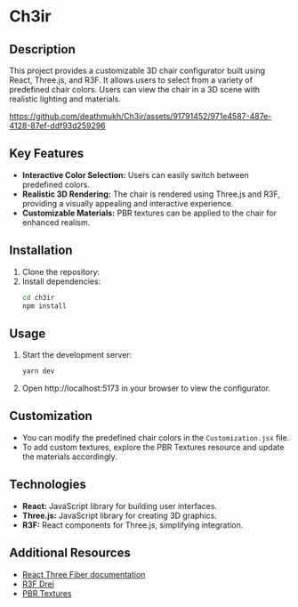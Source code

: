 # Ch3ir

## Description
This project provides a customizable 3D chair configurator built using React, Three.js, and R3F. It allows users to select from a variety of predefined chair colors. Users can view the chair in a 3D scene with realistic lighting and materials.


https://github.com/deathmukh/Ch3ir/assets/91791452/971e4587-487e-4128-87ef-ddf93d259296


## Key Features
- **Interactive Color Selection:** Users can easily switch between predefined colors.
- **Realistic 3D Rendering:** The chair is rendered using Three.js and R3F, providing a visually appealing and interactive experience.
- **Customizable Materials:** PBR textures can be applied to the chair for enhanced realism.

## Installation
1. Clone the repository:
2. Install dependencies:
    ```bash
    cd ch3ir
    npm install
    ```
## Usage
1. Start the development server:
    ```bash
    yarn dev
    ```
2. Open http://localhost:5173 in your browser to view the configurator.

## Customization
- You can modify the predefined chair colors in the `Customization.jsx` file.
- To add custom textures, explore the PBR Textures resource and update the materials accordingly.

## Technologies
- **React:** JavaScript library for building user interfaces.
- **Three.js:** JavaScript library for creating 3D graphics.
- **R3F:** React components for Three.js, simplifying integration.

## Additional Resources
- [React Three Fiber documentation](https://docs.pmnd.rs/react-three-fiber)
- [R3F Drei](https://github.com/pmndrs/drei#readme)
- [PBR Textures](https://3dtextures.me/)
